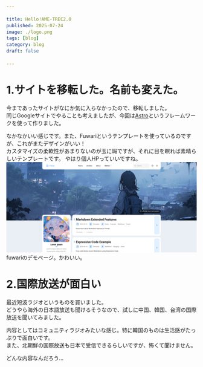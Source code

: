 ```yaml
---

title: Hello!AME-TREC2.0
published: 2025-07-24
image: ./logo.png
tags: [blog]
category: blog
draft: false

---
```

# 1.サイトを移転した。名前も変えた。
今まであったサイトがなにか気に入らなかったので、移転しました。  
同じGoogleサイトでやることも考えましたが、今回は[Astro](https://astro.build/)というフレームワークを使って作りました。   

なかなかいい感じです。また、Fuwariというテンプレートを使っているのですが、これがまたデザインがいい！  
カスタマイズの柔軟性があまりないのが玉に瑕ですが、それに目を瞑れば素晴らしいテンプレートです。
やはり個人HPっていいですね。  
![fuwari](./fuwari.png)
fuwariのデモページ。かわいい。


# 2.国際放送が面白い
最近短波ラジオというものを買いました。  
どうやら海外の日本語放送も聞けるそうなので、試しに中国、韓国、台湾の国際放送を聞いてみました。  

内容としてはコミュニティラジオみたいな感じ。特に韓国のものは生活感がたっぷりで面白いです。  
また、北朝鮮の国際放送も日本で受信できるらしいですが、怖くて聞けません。    

どんな内容なんだろう…    

